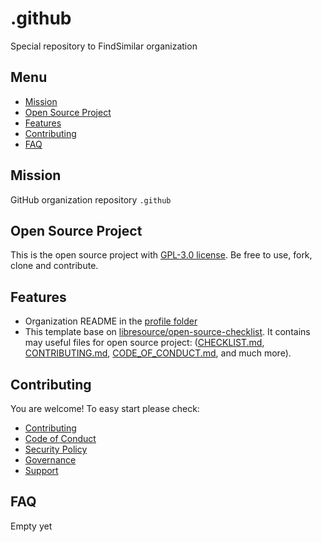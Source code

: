 # .github

Special repository to FindSimilar organization

## Menu

- [Mission](#mission)
- [Open Source Project](#open-source-project)
- [Features](#features)
- [Contributing](#contributing)
- [FAQ](#faq)

## Mission

GitHub organization repository `.github`

## Open Source Project

This is the open source project with [GPL-3.0 license](LICENSE). 
Be free to use, fork, clone and contribute.

## Features

- Organization README in the [profile folder](profile/README.md)
- This template base on [libresource/open-source-checklist](https://github.com/libresource/open-source-checklist). 
It contains may useful files for open source project: ([CHECKLIST.md](CHECKLIST.md), [CONTRIBUTING.md](CONTRIBUTING.md), 
[CODE_OF_CONDUCT.md](CODE_OF_CONDUCT.md), and much more).

## Contributing

You are welcome! To easy start please check:
- [Contributing](CONTRIBUTING.md)
- [Code of Conduct](CODE_OF_CONDUCT.md)
- [Security Policy](SECURITY.md)
- [Governance](GOVERNANCE.md)
- [Support](SUPPORT.md)

## FAQ

Empty yet

[documentation_path]: https://github.com/findsimilar/.github